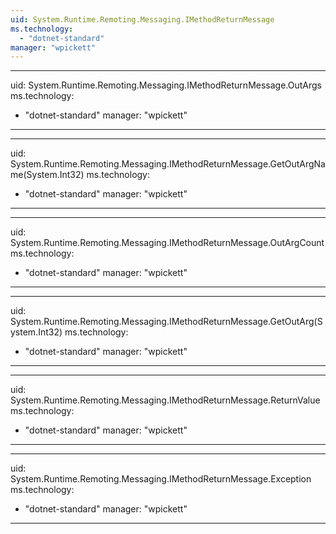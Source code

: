 ```yaml
---
uid: System.Runtime.Remoting.Messaging.IMethodReturnMessage
ms.technology: 
  - "dotnet-standard"
manager: "wpickett"
---
```


---
uid: System.Runtime.Remoting.Messaging.IMethodReturnMessage.OutArgs
ms.technology: 
  - "dotnet-standard"
manager: "wpickett"
---

---
uid: System.Runtime.Remoting.Messaging.IMethodReturnMessage.GetOutArgName(System.Int32)
ms.technology: 
  - "dotnet-standard"
manager: "wpickett"
---

---
uid: System.Runtime.Remoting.Messaging.IMethodReturnMessage.OutArgCount
ms.technology: 
  - "dotnet-standard"
manager: "wpickett"
---

---
uid: System.Runtime.Remoting.Messaging.IMethodReturnMessage.GetOutArg(System.Int32)
ms.technology: 
  - "dotnet-standard"
manager: "wpickett"
---

---
uid: System.Runtime.Remoting.Messaging.IMethodReturnMessage.ReturnValue
ms.technology: 
  - "dotnet-standard"
manager: "wpickett"
---

---
uid: System.Runtime.Remoting.Messaging.IMethodReturnMessage.Exception
ms.technology: 
  - "dotnet-standard"
manager: "wpickett"
---
